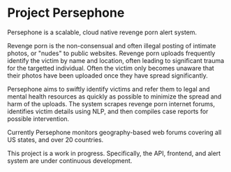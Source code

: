 # Project Persephone

Persephone is a scalable, cloud native revenge porn alert system. 

Revenge porn is the non-consensual and often illegal posting of intimate photos, or "nudes" to public websites. Revenge porn uploads frequently identify the victim by name and location, often leading to significant trauma for the targetted individual. Often the victim only becomes unaware that their photos have been uploaded once they have spread significantly.
 
Persephone aims to swiftly identify victims and refer them to legal and mental health resources as quickly as possible to minimize the spread and harm of the uploads. The system scrapes revenge porn internet forums, identifies victim details using NLP, and then compiles case reports for possible intervention.

Currently Persephone monitors geography-based web forums covering all US states, and over 20 countries.

This project is a work in progress. Specifically, the API, frontend, and alert system are under continuous development.
